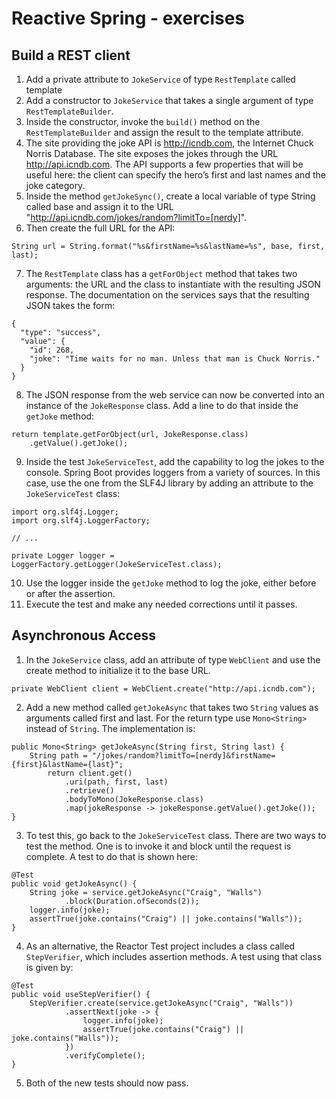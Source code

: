 # Reactive Spring - exercises

## Build a REST client

1. Add a private attribute to `JokeService` of type `RestTemplate` called template
2. Add a constructor to `JokeService` that takes a single argument of type `RestTemplateBuilder`.
3. Inside the constructor, invoke the `build()` method on the `RestTemplateBuilder` and assign the result to the template attribute.
4. The site providing the joke API is http://icndb.com, the Internet Chuck Norris Database. The site exposes the jokes through the URL http://api.icndb.com. The API supports a few properties that will be useful here: the client can specify the hero’s first and last names and the joke category.
5. Inside the method `getJokeSync()`, create a local variable of type String called base and assign it to the URL "http://api.icndb.com/jokes/random?limitTo=[nerdy]".
6. Then create the full URL for the API: 
```
String url = String.format("%s&firstName=%s&lastName=%s", base, first, last);
```
7. The `RestTemplate` class has a `getForObject` method that takes two arguments: the URL and the class to instantiate with the resulting JSON response. The documentation on the services says that the resulting JSON takes the form:
```
{
  "type": "success",
  "value": {
    "id": 268,
    "joke": "Time waits for no man. Unless that man is Chuck Norris."
  }
}
```

8. The JSON response from the web service can now be converted into an instance of the `JokeResponse` class. Add a line to do that inside the `getJoke` method:
```
return template.getForObject(url, JokeResponse.class)
    .getValue().getJoke();
```
9. Inside the test `JokeServiceTest`, add the capability to log the jokes to the console. Spring Boot provides loggers from a variety of sources. In this case, use the one from the SLF4J library by adding an attribute to the `JokeServiceTest` class:
```
import org.slf4j.Logger;
import org.slf4j.LoggerFactory;

// ...

private Logger logger = LoggerFactory.getLogger(JokeServiceTest.class);
```
10. Use the logger inside the `getJoke` method to log the joke, either before or after the assertion.
11. Execute the test and make any needed corrections until it passes.


## Asynchronous Access
1. In the `JokeService` class, add an attribute of type `WebClient` and use the create method to initialize it to the base URL.
```
private WebClient client = WebClient.create("http://api.icndb.com");
```
2. Add a new method called `getJokeAsync` that takes two `String` values as arguments called first and last. For the return type use `Mono<String>` instead of `String`. The implementation is:
```
public Mono<String> getJokeAsync(String first, String last) {
    String path = "/jokes/random?limitTo=[nerdy]&firstName={first}&lastName={last}";
        return client.get()
            .uri(path, first, last)
            .retrieve()
            .bodyToMono(JokeResponse.class)
            .map(jokeResponse -> jokeResponse.getValue().getJoke());
}
```
3. To test this, go back to the `JokeServiceTest` class. There are two ways to test the method. One is to invoke it and block until the request is complete. A test to do that is shown here:
```
@Test
public void getJokeAsync() {
    String joke = service.getJokeAsync("Craig", "Walls")
            .block(Duration.ofSeconds(2));
    logger.info(joke);
    assertTrue(joke.contains("Craig") || joke.contains("Walls"));
}
```
4. As an alternative, the Reactor Test project includes a class called `StepVerifier`, which includes assertion methods. A test using that class is given by:
```
@Test
public void useStepVerifier() {
    StepVerifier.create(service.getJokeAsync("Craig", "Walls"))
            .assertNext(joke -> {
                logger.info(joke);
                assertTrue(joke.contains("Craig") || joke.contains("Walls"));
            })
            .verifyComplete();
}
```
5. Both of the new tests should now pass.
